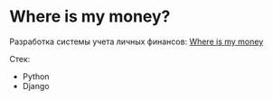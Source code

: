# Where is my money?

Разработка системы учета личных финансов: <a href="https://whereismymoney.fun/">Where is my money</a>

Стек:
* Python
* Django

